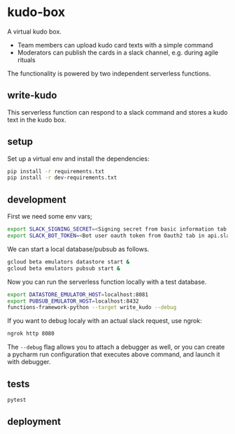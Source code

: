 # kudo-box 

A virtual kudo box. 
- Team members can upload kudo card texts with a simple command
- Moderators can publish the cards in a slack channel, e.g. during agile rituals

The functionality is powered by two independent serverless functions.

## write-kudo

This serverless function can respond to a slack command and stores a kudo text in the kudo box.

## setup
Set up a virtual env and install the dependencies:
```bash
pip install -r requirements.txt
pip install -r dev-requirements.txt
```

## development
First we need some env vars;
```bash
export SLACK_SIGNING_SECRET=<Signing secret from basic information tab in api.slack.com/apps>
export SLACK_BOT_TOKEN=<Bot user oauth token from Oauth2 tab in api.slack.com/apps>
```
We can start a local database/pubsub as follows.
```bash
gcloud beta emulators datastore start &
gcloud beta emulators pubsub start &
```
Now you can run the serverless function locally with a test database.
```bash
export DATASTORE_EMULATOR_HOST=localhost:8081
export PUBSUB_EMULATOR_HOST=localhost:8432
functions-framework-python --target write_kudo --debug
```
If you want to debug localy with an actual slack request, use ngrok:
```bash
ngrok http 8080
```

The `--debug` flag allows you to attach a debugger as well,
or you can create a pycharm run configuration that executes above command, 
and launch it with debugger.

## tests
```bash
pytest
```
## deployment
